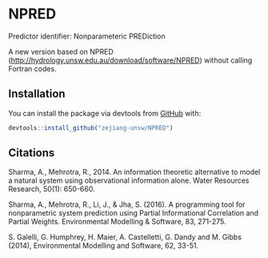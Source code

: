 # NPRED
 
Predictor identifier: Nonparameteric PREDiction

A new version based on NPRED (http://hydrology.unsw.edu.au/download/software/NPRED) without calling Fortran codes.

## Installation
You can install the package via devtools from [GitHub](https://github.com/) with:

``` r
devtools::install_github("zejiang-unsw/NPRED")
```

## Citations
Sharma, A., Mehrotra, R., 2014. An information theoretic alternative to model a natural system using observational information alone. Water Resources Research, 50(1): 650-660.

Sharma, A., Mehrotra, R., Li, J., & Jha, S. (2016). A programming tool for nonparametric system prediction using Partial Informational Correlation and Partial Weights. Environmental Modelling & Software, 83, 271-275. 

S. Galelli, G. Humphrey, H. Maier, A. Castelletti, G. Dandy and M. Gibbs (2014),  Environmental Modelling and Software, 62, 33-51.